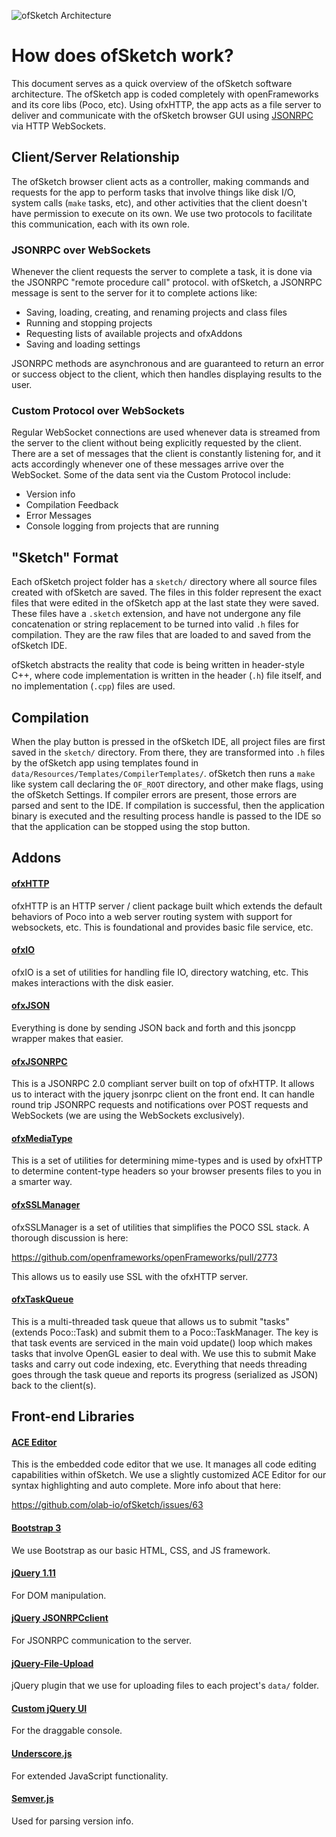 ![ofSketch Architecture](http://brannondorsey.com/images/ofsketch_architecture.png)

# How does ofSketch work?

This document serves as a quick overview of the ofSketch software architecture. The ofSketch app is coded completely with openFrameworks and its core libs (Poco, etc). Using ofxHTTP, the app acts as a file server to deliver and communicate with the ofSketch browser GUI using [JSONRPC](http://www.jsonrpc.org/specification) via HTTP WebSockets.

## Client/Server Relationship

The ofSketch browser client acts as a controller, making commands and requests for the app to perform tasks that involve things like disk I/O, system calls (`make` tasks, etc), and other activities that the client doesn't have permission to execute on its own. We use two protocols to facilitate this communication, each with its own role.

### JSONRPC over WebSockets

Whenever the client requests the server to complete a task, it is done via the JSONRPC "remote procedure call" protocol. with ofSketch, a JSONRPC message is sent to the server for it to complete actions like:

- Saving, loading, creating, and renaming projects and class files
- Running and stopping projects
- Requesting lists of available projects and ofxAddons
- Saving and loading settings

JSONRPC methods are asynchronous and are guaranteed to return an error or success object to the client, which then handles displaying results to the user.

### Custom Protocol over WebSockets

Regular WebSocket connections are used whenever data is streamed from the server to the client without being explicitly requested by the client. There are a set of messages that the client is constantly listening for, and it acts accordingly whenever one of these messages arrive over the WebSocket. Some of the data sent via the Custom Protocol include:

- Version info
- Compilation Feedback
- Error Messages
- Console logging from projects that are running


## "Sketch" Format

Each ofSketch project folder has a `sketch/` directory where all source files created with ofSketch are saved. The files in this folder represent the exact files that were edited in the ofSketch app at the last state they were saved. These files have a `.sketch` extension, and have not undergone any file concatenation or string replacement to be turned into valid `.h` files for compilation. They are the raw files that are loaded to and saved from the ofSketch IDE.

ofSketch abstracts the reality that code is being written in header-style C++, where code implementation is written in the header (`.h`) file itself, and no implementation (`.cpp`) files are used.

## Compilation

When the play button is pressed in the ofSketch IDE, all project files are first saved in the `sketch/` directory. From there, they are transformed into `.h` files by the ofSketch app using templates found in `data/Resources/Templates/CompilerTemplates/`. ofSketch then runs a `make` like system call declaring the `OF_ROOT` directory, and other make flags, using the ofSketch Settings.  If compiler errors are present, those errors are parsed and sent to the IDE.  If compilation is successful, then the application binary is executed and the resulting process handle is passed to the IDE so that the application can be stopped using the stop button.  

## Addons

#### [ofxHTTP](https://github.com/bakercp/ofxHTTP)

ofxHTTP is an HTTP server / client package built which extends the default behaviors of Poco into a web server routing system with support for websockets, etc.  This is foundational and provides basic file service, etc.

#### [ofxIO](https://github.com/bakercp/ofxIO)

ofxIO is a set of utilities for handling file IO, directory watching, etc.  This makes interactions with the disk easier.

#### [ofxJSON](https://github.com/bakercp/ofxJSON)

Everything is done by sending JSON back and forth and this jsoncpp wrapper makes that easier.

#### [ofxJSONRPC](https://github.com/bakercp/ofxJSONRPC)

This is a JSONRPC 2.0 compliant server built on top of ofxHTTP.  It allows us to interact with the jquery jsonrpc client on the front end.  It can handle round trip JSONRPC requests and notifications over POST requests and WebSockets (we are using the WebSockets exclusively).

#### [ofxMediaType](https://github.com/bakercp/ofxMediaType)

This is a set of utilities for determining mime-types and is used by ofxHTTP to determine content-type headers so your browser presents files to you in a smarter way.

#### [ofxSSLManager](https://github.com/bakercp/ofxSSLManager)

ofxSSLManager is a set of utilities that simplifies the POCO SSL stack.  A thorough discussion is here:

<https://github.com/openframeworks/openFrameworks/pull/2773>

This allows us to easily use SSL with the ofxHTTP server.

#### [ofxTaskQueue](https://github.com/bakercp/ofxTaskQueue)

This is a multi-threaded task queue that allows us to submit "tasks" (extends Poco::Task) and submit them to a Poco::TaskManager.  The key is that task events are serviced in the main void update() loop which makes tasks that involve OpenGL easier to deal with.  We use this to submit Make tasks and carry out code indexing, etc.  Everything that needs threading goes through the task queue and reports its progress (serialized as JSON) back to the client(s).


## Front-end Libraries

#### [ACE Editor](http://ace.c9.io/#nav=about)

This is the embedded code editor that we use. It manages all code editing capabilities within ofSketch. We use a slightly customized ACE Editor for our syntax highlighting and auto complete. More info about that here:

<https://github.com/olab-io/ofSketch/issues/63>

#### [Bootstrap 3](http://getbootstrap.com/)

We use Bootstrap as our basic HTML, CSS, and JS framework.

#### [jQuery 1.11](http://jquery.com/)

For DOM manipulation.

#### [jQuery JSONRPCclient](https://github.com/Textalk/jquery.jsonrpcclient.js)

For JSONRPC communication to the server.

#### [jQuery-File-Upload](https://github.com/blueimp/jQuery-File-Upload)

jQuery plugin that we use for uploading files to each project's `data/` folder.

#### [Custom jQuery UI](http://jqueryui.com/)

For the draggable console.

#### [Underscore.js](http://underscorejs.org/)

For extended JavaScript functionality.

#### [Semver.js](https://github.com/npm/node-semver)

Used for parsing version info.

